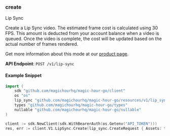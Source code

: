 
### create <a name="create"></a>
Lip Sync

Create a Lip Sync video. The estimated frame cost is calculated using 30 FPS. This amount is deducted from your account balance when a video is queued. Once the video is complete, the cost will be updated based on the actual number of frames rendered.
  
Get more information about this mode at our [product page](/products/lip-sync).
  

**API Endpoint**: `POST /v1/lip-sync`

#### Example Snippet

```go
import (
	sdk "github.com/magichourhq/magic-hour-go/client"
	os "os"
	lip_sync "github.com/magichourhq/magic-hour-go/resources/v1/lip_sync"
	types "github.com/magichourhq/magic-hour-go/types"
	nullable "github.com/magichourhq/magic-hour-go/nullable"
)

client := sdk.NewClient(sdk.WithBearerAuth(os.Getenv("API_TOKEN")))
res, err := client.V1.LipSync.Create(lip_sync.CreateRequest { Assets: types.PostV1LipSyncBodyAssets { AudioFilePath: "api-assets/id/1234.mp3", VideoFilePath: nullable.NewValue("api-assets/id/1234.mp4"), VideoSource: types.PostV1LipSyncBodyAssetsVideoSourceEnumFile }, EndSeconds: 15.0, Height: 960, StartSeconds: 0.0, Width: 512 })
```
